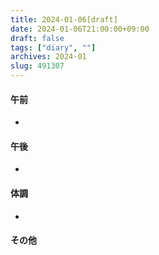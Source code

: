 ```yaml
---
title: 2024-01-06[draft]
date: 2024-01-06T21:00:00+09:00
draft: false
tags: ["diary", ""]
archives: 2024-01
slug: 491307
---
```

#### 午前
- 
#### 午後
- 
#### 体調
- 
#### その他